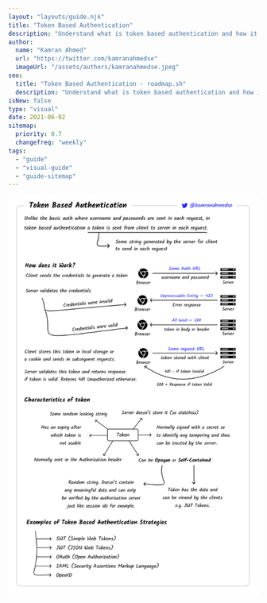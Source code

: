 ```yaml
---
layout: "layouts/guide.njk"
title: "Token Based Authentication"
description: "Understand what is token based authentication and how it is implemented"
author:
  name: "Kamran Ahmed"
  url: "https://twitter.com/kamranahmedse"
  imageUrl: "/assets/authors/kamranahmedse.jpeg"
seo:
  title: "Token Based Authentication - roadmap.sh"
  description: "Understand what is token based authentication and how it is implemented"
isNew: false
type: "visual"
date: 2021-06-02
sitemap:
  priority: 0.7
  changefreq: "weekly"
tags:
  - "guide"
  - "visual-guide"
  - "guide-sitemap"
---
```


[![](/assets/guides/token-authentication.png)](/assets/guides/token-authentication.png)

